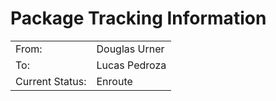 # Package Tracking Information

|       |                          |
|-------|--------------------------|
| From: | Douglas Urner            |
| To:   | Lucas Pedroza            |
| Current Status: | Enroute        |
